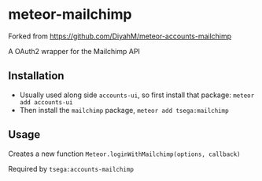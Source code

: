 # meteor-mailchimp
Forked from https://github.com/DiyahM/meteor-accounts-mailchimp

A OAuth2 wrapper for the Mailchimp API

## Installation

* Usually used along side `accounts-ui`, so first install that package: `meteor add accounts-ui`
* Then install the `mailchimp` package, `meteor add tsega:mailchimp`

## Usage

Creates a new function `Meteor.loginWithMailchimp(options, callback)`

Required by `tsega:accounts-mailchimp`
